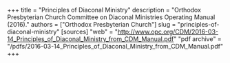 +++
title = "Principles of Diaconal Ministry"
description = "Orthodox Presbyterian Church Committee on Diaconal Ministries Operating Manual (2016)."
authors = ["Orthodox Presbyterian Church"]
slug = "principles-of-diaconal-ministry"
[sources]
"web" = "http://www.opc.org/CDM/2016-03-14_Principles_of_Diaconal_Ministry_from_CDM_Manual.pdf"
"pdf archive" = "/pdfs/2016-03-14_Principles_of_Diaconal_Ministry_from_CDM_Manual.pdf"
+++

